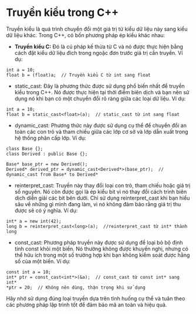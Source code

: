 # Truyền kiểu trong C++
Truyền kiểu là quá trình chuyển đổi một giá trị từ kiểu dữ liệu này sang kiểu dữ liệu khác. Trong C++, có bốn phương pháp ép kiểu khác nhau:
- **Truyền kiểu C:**  Đó là cú pháp kế thừa từ C và nó được thực hiện bằng cách đặt kiểu dữ liệu đích trong ngoặc đơn trước giá trị cần truyền. Ví dụ:
~~~
int a = 10;
float b = (float)a;  // Truyền kiểu C từ int sang float
~~~
- static_cast: Đây là phương thức được sử dụng phổ biến nhất để truyền kiểu trong C++. Nó được thực hiện tại thời điểm biên dịch và bạn nên sử dụng nó khi bạn có một chuyển đổi rõ ràng giữa các loại dữ liệu. Ví dụ:
~~~
int a = 10;
float b = static_cast<float>(a);  // static_cast từ int sang float
~~~
- dynamic_cast: Phương thức này được sử dụng cụ thể để chuyển đổi an toàn các con trỏ và tham chiếu giữa các lớp cơ sở và lớp dẫn xuất trong hệ thống phân cấp lớp. Ví dụ:
~~~
class Base {};
class Derived : public Base {};

Base* base_ptr = new Derived();
Derived* derived_ptr = dynamic_cast<Derived*>(base_ptr);  // dynamic_cast from Base* to Derived*
~~~
- reinterpret_cast: Truyền này thay đổi loại con trỏ, tham chiếu hoặc giá trị số nguyên. Nó còn được gọi là ép kiểu bit vì nó thay đổi cách trình biên dịch diễn giải các bit bên dưới. Chỉ sử dụng reinterpret_cast khi bạn hiểu sâu về những gì mình đang làm, vì nó không đảm bảo rằng giá trị thu được sẽ có ý nghĩa. Ví dụ:
~~~
int* a = new int(42);
long b = reinterpret_cast<long>(a);  //reinterpret_cast từ int* thành long
~~~
- const_cast: Phương pháp truyền này được sử dụng để loại bỏ bộ định tính const khỏi một biến. Nó thường không được khuyến nghị, nhưng có thể hữu ích trong một số trường hợp khi bạn không kiểm soát được hằng số của một biến. Ví dụ:
~~~
const int a = 10;
int* ptr = const_cast<int*>(&a);  // const_cast từ const int* sang int*
*ptr = 20;  // Không nên dùng, thận trọng khi sử dụng
~~~
Hãy nhớ sử dụng đúng loại truyền dựa trên tình huống cụ thể và tuân theo các phương pháp lập trình tốt để đảm bảo mã an toàn và hiệu quả.